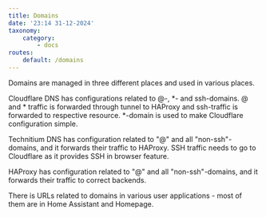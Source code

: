 ```yaml
---
title: Domains
date: '23:14 31-12-2024'
taxonomy:
    category:
        - docs
routes:
    default: /domains
---
```


Domains are managed in three different places and used in various places.

Cloudflare DNS has configurations related to @-, *- and ssh-domains. @ and * traffic  is forwarded through tunnel to HAProxy and ssh-traffic is forwarded to respective resource. *-domain is used to make Cloudflare configuration simple.

Technitium DNS has configuration related to "@" and all "non-ssh"-domains, and it forwards their traffic to HAProxy. SSH traffic needs to go to Cloudflare as it provides SSH in browser feature.

HAProxy has configuration related to "@" and all "non-ssh"-domains, and it forwards their traffic to correct backends.

There is URLs related to domains in various user applications - most of them are in Home Assistant and Homepage.